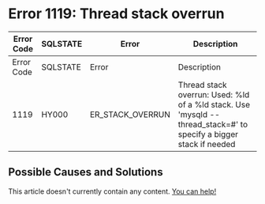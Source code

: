 
# Error 1119: Thread stack overrun


| Error Code | SQLSTATE | Error | Description |
| --- | --- | --- | --- |
| Error Code | SQLSTATE | Error | Description |
| 1119 | HY000 | ER_STACK_OVERRUN | Thread stack overrun: Used: %ld of a %ld stack. Use 'mysqld --thread_stack=#' to specify a bigger stack if needed |




## Possible Causes and Solutions


This article doesn't currently contain any content. [You can help!](/en/writing-and-editing-knowledge-base-articles/)

